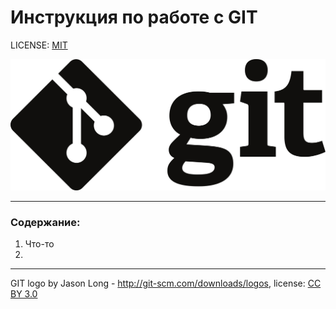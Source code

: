 # Инструкция по работе с GIT

LICENSE: [MIT](./license.md)

![](./assets/1920px-Git-logo-black.png  )

---


### Содержание:
1. Что-то
2. 


---
GIT logo by Jason Long - http://git-scm.com/downloads/logos, license: [CC BY 3.0](https://creativecommons.org/licenses/by/3.0/)